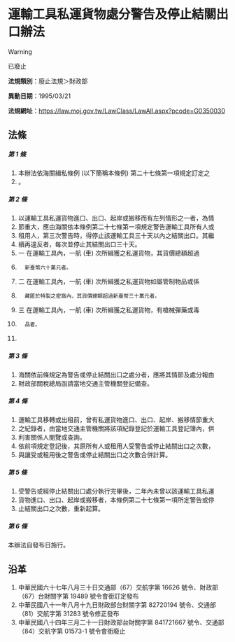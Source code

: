 # 運輸工具私運貨物處分警告及停止結關出口辦法


> [!WARNING]
> 已廢止


**法規類別**：廢止法規＞財政部

**異動日期**：1995/03/21  

**法規網址**：https://law.moj.gov.tw/LawClass/LawAll.aspx?pcode=G0350030



## 法條
##### 第 1 條
1. 本辦法依海關緝私條例 (以下簡稱本條例) 第二十七條第一項規定訂定之
1. 。　　　　　　　　　　　　　　　　　　　　　　　　　

##### 第 2 條
1. 以運輸工具私運貨物進口、出口、起岸或搬移而有左列情形之一者，為情
1. 節重大，應由海關依本條例第二十七條第一項規定警告運輸工具所有人或
1. 租用人，第三次警告時，得停止該運輸工具三十天以內之結關出口。其繼
1. 續再違反者，每次並停止其結關出口三十天。　　
1.   一  在運輸工具內，一航 (車) 次所緝獲之私運貨物，其貨價總額超過
1.       新臺幣六十萬元者。
1.   二  在運輸工具內，一航 (車) 次所緝獲之私運貨物如屬管制物品或係
1.       藏匿於特製之密窩內，其貨價總額超過新臺幣三十萬元者。
1.   三  在運輸工具內，一航 (車) 次所緝獲之私運貨物，有槍械彈藥或毒
1.       品者。
1. 　　　　　　　

##### 第 3 條
1. 海關依前條規定為警告或停止結關出口之處分者，應將其情節及處分報由
1. 財政部關稅總局函請當地交通主管機關登記備查。　　　　　　　

##### 第 4 條
1. 運輸工具移轉或出租前，曾有私運貨物進口、出口、起岸、搬移情節重大
1. 之紀錄者，由當地交通主管機關將該項紀錄登記於運輸工具登記簿內，供
1. 利害關係人閱覽或查詢。
1. 依前項規定登記後，其原所有人或租用人受警告或停止結關出口之次數，
1. 與讓受或租用後之警告或停止結關出口之次數合併計算。 　　　　　　

##### 第 5 條
1. 受警告或經停止結關出口處分執行完畢後，二年內未曾以該運輸工具私運
1. 貨物進口、出口、起岸或搬移者，本條例第二十七條第一項所定警告或停
1. 止結關出口之次數，重新起算。　　　　　　　　　　

##### 第 6 條
本辦法自發布日施行。　　　　　　　　　　　　　　　　　　

## 沿革
1. 中華民國六十七年八月三十日交通部（67）交航字第 16626  號令、財政部（67）台財關字第 19489  號令會銜訂定發布
1. 中華民國八十一年八月十九日財政部台財關字第 82720194 號令、交通部（81）交航字第 31283  號令修正發布
1. 中華民國八十四年三月二十一日財政部台財關字第 841721667  號令、交通部（84）交航字第 01573-1  號令會銜廢止
